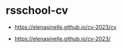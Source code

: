 # rsschool-cv

- https://elenasinelle.github.io/cv-2023/cv

- https://elenasinelle.github.io/cv-2023/
